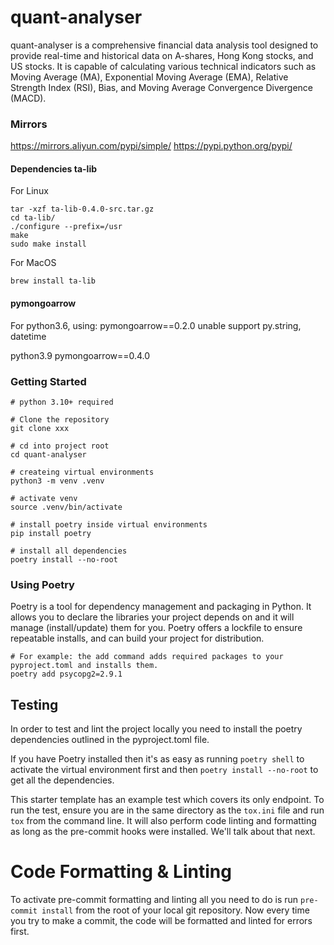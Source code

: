 # quant-analyser

quant-analyser is a comprehensive financial data analysis tool designed to provide real-time and historical data on A-shares, Hong Kong stocks, and US stocks. It is capable of calculating various technical indicators such as Moving Average (MA), Exponential Moving Average (EMA), Relative Strength Index (RSI), Bias, and Moving Average Convergence Divergence (MACD).

### Mirrors

https://mirrors.aliyun.com/pypi/simple/
https://pypi.python.org/pypi/


#### Dependencies ta-lib

For Linux

```shell script
tar -xzf ta-lib-0.4.0-src.tar.gz
cd ta-lib/
./configure --prefix=/usr
make
sudo make install
```

For MacOS

```shell script
brew install ta-lib
```

#### pymongoarrow

For python3.6, using: pymongoarrow==0.2.0
unable support py.string, datetime

python3.9 pymongoarrow==0.4.0


### Getting Started

```shell script
# python 3.10+ required

# Clone the repository
git clone xxx

# cd into project root
cd quant-analyser

# createing virtual environments
python3 -m venv .venv

# activate venv
source .venv/bin/activate

# install poetry inside virtual environments
pip install poetry

# install all dependencies
poetry install --no-root

```

### Using Poetry

Poetry is a tool for dependency management and packaging in Python. It allows you to declare the libraries your project depends on and it will manage (install/update) them for you. Poetry offers a lockfile to ensure repeatable installs, and can build your project for distribution.

```shell script
# For example: the add command adds required packages to your pyproject.toml and installs them.
poetry add psycopg2=2.9.1
```

## Testing

In order to test and lint the project locally you need to install the poetry dependencies outlined in the pyproject.toml file.

If you have Poetry installed then it's as easy as running `poetry shell` to activate the virtual environment first and then `poetry install --no-root` to get all the dependencies.

This starter template has an example test which covers its only endpoint. To run the test, ensure you are
in the same directory as the `tox.ini` file and run `tox` from the command line. It will also perform code
linting and formatting as long as the pre-commit hooks were installed. We'll talk about that next.

# Code Formatting & Linting

To activate pre-commit formatting and linting all you need to do is run `pre-commit install` from the root of your local git repository. Now
every time you try to make a commit, the code will be formatted and linted for errors first.
